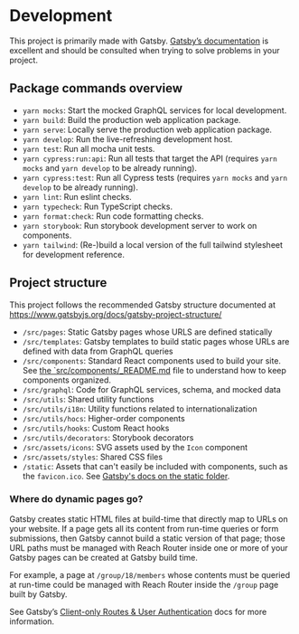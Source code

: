 # Development

This project is primarily made with Gatsby. [Gatsby’s documentation](https://www.gatsbyjs.org/docs/) is excellent and should be consulted when trying to solve problems in your project.

## Package commands overview

- `yarn mocks`: Start the mocked GraphQL services for local development.
- `yarn build`: Build the production web application package.
- `yarn serve`: Locally serve the production web application package.
- `yarn develop`: Run the live-refreshing development host.
- `yarn test`: Run all mocha unit tests.
- `yarn cypress:run:api`: Run all tests that target the API (requires `yarn mocks` and `yarn develop` to be already running).
- `yarn cypress:test`: Run all Cypress tests (requires `yarn mocks` and `yarn develop` to be already running).
- `yarn lint`: Run eslint checks.
- `yarn typecheck`: Run TypeScript checks.
- `yarn format:check`: Run code formatting checks.
- `yarn storybook`: Run storybook development server to work on components.
- `yarn tailwind`: (Re-)build a local version of the full tailwind stylesheet for development reference.

## Project structure

This project follows the recommended Gatsby structure documented at https://www.gatsbyjs.org/docs/gatsby-project-structure/

- `/src/pages`: Static Gatsby pages whose URLS are defined statically
- `/src/templates`: Gatsby templates to build static pages whose URLs are defined with data from GraphQL queries
- `/src/components`: Standard React components used to build your site. See [the `src/components/\_README.md](../src/components/_README.md) file to understand how to keep components organized.
- `/src/graphql`: Code for GraphQL services, schema, and mocked data
- `/src/utils`: Shared utility functions
- `/src/utils/i18n`: Utility functions related to internationalization
- `/src/utils/hocs`: Higher-order components
- `/src/utils/hooks`: Custom React hooks
- `/src/utils/decorators`: Storybook decorators
- `/src/assets/icons`: SVG assets used by the `Icon` component
- `/src/assets/styles`: Shared CSS files
- `/static`: Assets that can't easily be included with components, such as the `favicon.ico`. See [Gatsby's docs on the static folder](https://www.gatsbyjs.org/docs/static-folder/).

### Where do dynamic pages go?

Gatsby creates static HTML files at build-time that directly map to URLs on your website. If a page gets all its content from run-time queries or form submissions, then Gatsby cannot build a static version of that page; those URL paths must be managed with Reach Router inside one or more of your Gatsby pages can be created at Gatsby build time.

For example, a page at `/group/18/members` whose contents must be queried at run-time could be managed with Reach Router inside the `/group` page built by Gatsby.

See Gatsby’s [Client-only Routes &amp; User Authentication](https://www.gatsbyjs.org/docs/client-only-routes-and-user-authentication/) docs for more information.

